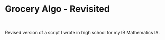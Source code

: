 <h1>Grocery Algo - Revisited</h1>
<br>
<p>Revised version of a script I wrote in high school for my IB Mathematics IA.</p>
